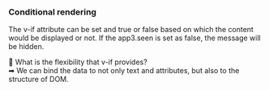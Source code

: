 ### Conditional rendering

The v-if attribute can be set and true or false based on which the content would be displayed or not.
If the app3.seen is set as false, the message will be hidden.


🤔  What is the flexibility that v-if provides?<br>
➡ We can bind the data to not only text and attributes, but also to the structure of DOM.